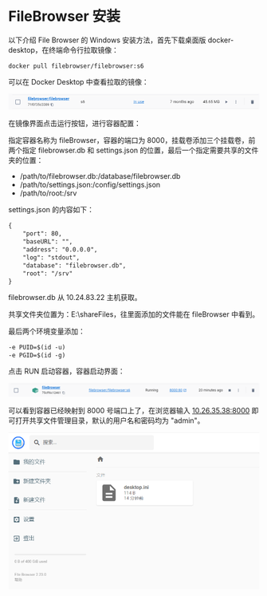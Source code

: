 # FileBrowser 安装

以下介绍 File Browser 的 Windows 安装方法，首先下载桌面版 docker-desktop，在终端命令行拉取镜像：

```
docker pull filebrowser/filebrowser:s6
```

可以在 Docker Desktop 中查看拉取的镜像：

![](../../figs.assets/image-20230607171857479.png)

在镜像界面点击运行按钮，进行容器配置：

指定容器名称为 fileBrowser，容器的端口为 8000，挂载卷添加三个挂载卷，前两个指定 filebrowser.db 和 settings.json 的位置，最后一个指定需要共享的文件夹的位置：

- /path/to/filebrowser.db:/database/filebrowser.db
- /path/to/settings.json:/config/settings.json
- /path/to/root:/srv

settings.json 的内容如下：

```
{
    "port": 80,
    "baseURL": "",
    "address": "0.0.0.0",
    "log": "stdout",
    "database": "filebrowser.db",
    "root": "/srv"
}
```

filebrowser.db 从 10.24.83.22 主机获取。

共享文件夹位置为：E:\shareFiles，往里面添加的文件能在 fileBrowser 中看到。

最后两个环境变量添加：

```
-e PUID=$(id -u)
-e PGID=$(id -g)
```

点击 RUN 启动容器，容器启动界面：

![](../../figs.assets/image-20230607172655204.png)

可以看到容器已经映射到 8000 号端口上了，在浏览器输入 [10.26.35.38:8000](http://10.26.35.38:8000) 即可打开共享文件管理目录，默认的用户名和密码均为 "admin"。

![](../../figs.assets/image-20230607172919446.png)